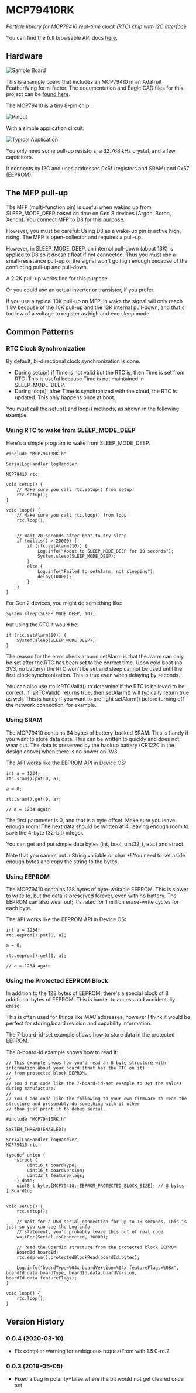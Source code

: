 # MCP79410RK
*Particle library for MCP79410 real-time clock (RTC) chip with I2C interface*

You can find the full browsable API docs [here](http://rickkas7.github.io/MCP79410RK/class_m_c_p79410.html).

## Hardware

![Sample Board](images/in-doubler.jpg) 

This is a sample board that includes an MCP79410 in an Adafruit FeatherWing form-factor. The documentation and Eagle CAD files for this project can be [found here](https://github.com/rickkas7/RtcFlashFeatherWingRK).

The MCP79410 is a tiny 8-pin chip:

![Pinout](images/pinout.png)

With a simple application circuit:

![Typical Application](images/typical-application.png)

You only need some pull-up resistors, a 32.768 kHz crystal, and a few capacitors.

It connects by I2C and uses addresses 0x6f (registers and SRAM) and 0x57 (EEPROM). 


## The MFP pull-up

The MFP (multi-function pin) is useful when waking up from SLEEP\_MODE\_DEEP based on time on Gen 3 devices (Argon, Boron, Xenon). You connect MFP to D8 for this purpose.

However, you must be careful: Using D8 as a wake-up pin is active high, rising. The MFP is open-collector and requires a pull-up.

However, in SLEEP\_MODE\_DEEP, an internal pull-down (about 13K) is applied to D8 so it doesn't float if not connected. Thus you must use a small-resistance pull-up or the signal won't go high enough because of the conflicting pull-up and pull-down.

A 2.2K pull-up works fine for this purpose.

Or you could use an actual inverter or transistor, if you prefer.

If you use a typical 10K pull-up on MFP, in wake the signal will only reach 1.9V because of the 10K pull-up and the 13K internal pull-down, and that's too low of a voltage to register as high and end sleep mode.

## Common Patterns

### RTC Clock Synchronization

By default, bi-directional clock synchronization is done. 

- During setup() if Time is not valid but the RTC is, then Time is set from RTC. This is useful because Time is not maintained in SLEEP\_MODE\_DEEP.
- During loop(), after Time is synchronized with the cloud, the RTC is updated. This only happens once at boot.

You must call the setup() and loop() methods, as shown in the following example.

### Using RTC to wake from SLEEP\_MODE\_DEEP

Here's a simple program to wake from SLEEP\_MODE\_DEEP:

```
#include "MCP79410RK.h"

SerialLogHandler logHandler;

MCP79410 rtc;

void setup() {
	// Make sure you call rtc.setup() from setup!
	rtc.setup();
}

void loop() {
	// Make sure you call rtc.loop() from loop!
	rtc.loop();


	// Wait 20 seconds after boot to try sleep
	if (millis() > 20000) {
		if (rtc.setAlarm(10)) {
			Log.info("About to SLEEP_MODE_DEEP for 10 seconds");
			System.sleep(SLEEP_MODE_DEEP);
		}
		else {
			Log.info("Failed to setAlarm, not sleeping");
			delay(10000);
		}
	}
}
```

For Gen 2 devices, you might do something like:

```
System.sleep(SLEEP_MODE_DEEP, 10);
```

but using the RTC it would be:

```
if (rtc.setAlarm(10)) {
    System.sleep(SLEEP_MODE_DEEP);
}
```

The reason for the error check around setAlarm is that the alarm can only be set after the RTC has been set to the correct time. Upon cold boot (no 3V3, no battery) the RTC won't be set and sleep cannot be used until the first clock synchronization. This is true even when delaying by seconds.

You can also use rtc.isRTCValid() to determine if the RTC is believed to be correct. If isRTCValid() returns true, then setAlarm() will typically return true as well. This is handy if you want to preflight setAlarm() before turning off the network connection, for example.

### Using SRAM

The MCP79410 contains 64 bytes of battery-backed SRAM. This is handy if you want to store data data. This can be written to quickly and does not wear out. The data is preserved by the backup battery (CR1220 in the design above) when there is no power on 3V3.

The API works like the EEPROM API in Device OS:

```
int a = 1234;
rtc.sram().put(0, a);

a = 0;

rtc.sram().get(0, a);

// a = 1234 again
```

The first parameter is 0, and that is a byte offset. Make sure you leave enough room! The next data should be written at 4, leaving enough room to save the 4-byte (32-bit) integer.

You can get and put simple data bytes (int, bool, uint32_t, etc.) and struct.

Note that you cannot put a String variable or char *! You need to set aside enough bytes and copy the string to the bytes.

### Using EEPROM

The MCP79410 contains 128 bytes of byte-writable EEPROM. This is slower to write to, but the data is preserved forever, even with no battery. The EEPROM can also wear out; it's rated for 1 million erase-write cycles for each byte.

The API works like the EEPROM API in Device OS:

```
int a = 1234;
rtc.eeprom().put(0, a);

a = 0;

rtc.eeprom().get(0, a);

// a = 1234 again
```


### Using the Protected EEPROM Block

In addition to the 128 bytes of EEPROM, there's a special block of 8 additional bytes of EEPROM. This is harder to access and accidentally erase. 

This is often used for things like MAC addresses, however I think it would be perfect for storing board revision and capability information.

The 7-board-id-set example shows how to store data in the protected EEPROM.

The 8-board-id example shows how to read it:

```
// This example shows how you'd read an 8-byte structure with information about your board (that has the RTC on it)
// from protected block EEPROM.
//
// You'd run code like the 7-board-id-set example to set the values during manufacture.
//
// You'd add code like the following to your own firmware to read the structure and presumably do something with it other
// than just print it to debug serial.

#include "MCP79410RK.h"

SYSTEM_THREAD(ENABLED);

SerialLogHandler logHandler;
MCP79410 rtc;

typedef union {
	struct {
		uint16_t boardType;
		uint16_t boardVersion;
		uint32_t featureFlags;
	} data;
	uint8_t bytes[MCP79410::EEPROM_PROTECTED_BLOCK_SIZE]; // 8 bytes
} BoardId;


void setup() {
	rtc.setup();

	// Wait for a USB serial connection for up to 10 seconds. This is just so you can see the Log.info
	// statement, you'd probably leave this out of real code
	waitFor(Serial.isConnected, 10000);

	// Read the BoardId structure from the protected block EEPROM
	BoardId boardId;
	rtc.eeprom().protectedBlockRead(boardId.bytes);

	Log.info("boardType=%04x boardVersion=%04x featureFlags=%08x", boardId.data.boardType, boardId.data.boardVersion, boardId.data.featureFlags);
}

void loop() {
	rtc.loop();
}
```

## Version History

### 0.0.4 (2020-03-10)

- Fix compiler warning for ambiguous requestFrom with 1.5.0-rc.2.

### 0.0.3 (2019-05-05)

- Fixed a bug in polarity=false where the bit would not get cleared once set


